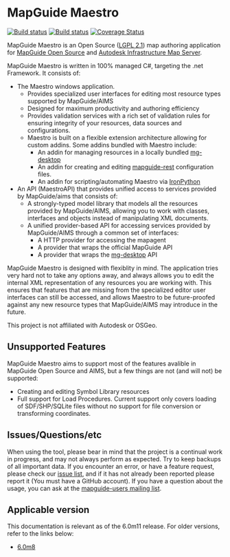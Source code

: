 # MapGuide Maestro

[![Build status](https://travis-ci.org/jumpinjackie/mapguide-maestro.svg)](https://travis-ci.org/jumpinjackie/mapguide-maestro)
[![Build status](https://ci.appveyor.com/api/projects/status/7250l5cn21yfr1mb?svg=true)](https://ci.appveyor.com/project/jumpinjackie/mapguide-maestro)
[![Coverage Status](https://coveralls.io/repos/github/jumpinjackie/mapguide-maestro/badge.svg)](https://coveralls.io/github/jumpinjackie/mapguide-maestro)

MapGuide Maestro is an Open Source ([LGPL 2.1](https://www.gnu.org/licenses/old-licenses/lgpl-2.1.en.html)) map authoring application for [MapGuide Open Source](https://mapguide.osgeo.org) and [Autodesk Infrastructure Map Server](http://www.autodesk.com/products/infrastructure-map-server/overview).

MapGuide Maestro is written in 100% managed C#, targeting the .net Framework. It consists of:

 * The Maestro windows application.
    * Provides specialized user interfaces for editing most resource types supported by MapGuide/AIMS
    * Designed for maximum productivity and authoring efficiency
    * Provides validation services with a rich set of validation rules for ensuring integrity of your resources, data sources and configurations.
    * Maestro is built on a flexible extension architecture allowing for custom addins. Some addins bundled with Maestro include:
       * An addin for managing resources in a locally bundled [mg-desktop](https://trac.osgeo.org/mapguide/wiki/mg-desktop)
       * An addin for creating and editing [mapguide-rest](https://github.com/jumpinjackie/mapguide-rest) configuration files.
       * An addin for scripting/automating Maestro via [IronPython](http://ironpython.net/)
 * An API (MaestroAPI) that provides unified access to services provided by MapGuide/aims that consists of:
    * A strongly-typed model library that models all the resources provided by MapGuide/AIMS, allowing you to work with classes, interfaces and objects instead of manipulating XML documents.
    * A unified provider-based API for accessing services provided by MapGuide/AIMS through a common set of interfaces:
        * A HTTP provider for accessing the mapagent
        * A provider that wraps the official MapGuide API
        * A provider that wraps the [mg-desktop](https://trac.osgeo.org/mapguide/wiki/mg-desktop) API

MapGuide Maestro is designed with flexiblity in mind. The application tries very hard not to take any options away, and always allows you to edit the internal XML representation of any resources you are working with. This ensures that features that are missing from the specialized editor user interfaces can still be accessed, and allows Maestro to be future-proofed against any new resource types that MapGuide/AIMS may introduce in the future.

This project is not affiliated with Autodesk or OSGeo.

## Unsupported Features

MapGuide Maestro aims to support most of the features avalible in MapGuide Open Source and AIMS, but a few things are not (and will not) be supported:

 * Creating and editing Symbol Library resources
 * Full support for Load Procedures. Current support only covers loading of SDF/SHP/SQLite files without no support for file conversion or transforming coordinates.

## Issues/Questions/etc

When using the tool, please bear in mind that the project is a continual work in progress, and may not always perform as expected. Try to keep backups of all important data. If you encounter an error, or have a feature request, please check our [issue list](https://github.com/jumpinjackie/mapguide-maestro/issues), and if it has not already been reported ​please report it (You must have a GitHub account). If you have a question about the usage, you can ask at the [mapguide-users mailing list](http://lists.osgeo.org/listinfo/mapguide-users).

## Applicable version

This documentation is relevant as of the 6.0m11 release. For older versions, refer to the links below:

 * [6.0m8](/archive/6.0m8/index.html)